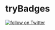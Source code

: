 # tryBadges
<a href="www.statsmodels.org">
  <img src="https://www.statsmodels.org/stable/_images/statsmodels-logo-v2-horizontal.svg"
            alt="follow on Twitter"></a>

